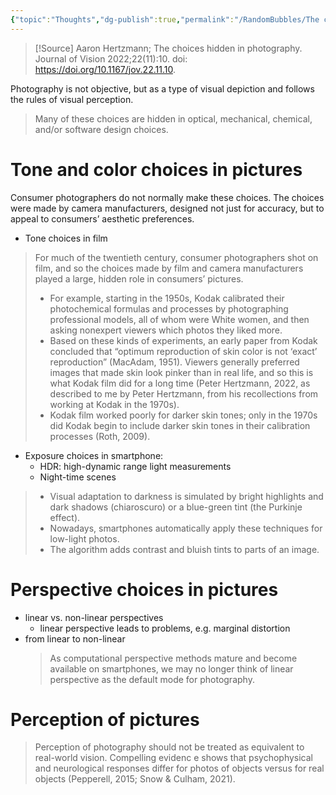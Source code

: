 ```yaml
---
{"topic":"Thoughts","dg-publish":true,"permalink":"/RandomBubbles/The choices hidden in photography/","dgPassFrontmatter":true,"noteIcon":""}
---
```



> [!Source] 
> Aaron Hertzmann; The choices hidden in photography. Journal of Vision 2022;22(11):10. doi: https://doi.org/10.1167/jov.22.11.10.


Photography is not objective, but as a type of visual depiction and follows the rules of visual perception.
> Many of these choices are hidden in optical, mechanical, chemical, and/or software design choices.

# Tone and color choices in pictures

Consumer photographers do not normally make these choices. The choices were made by camera manufacturers, designed not just for accuracy, but to appeal to consumers’ aesthetic preferences. 
- Tone choices in film
> For much of the twentieth century, consumer photographers shot on film, and so the choices made by film and camera manufacturers played a large, hidden role in consumers’ pictures.  
> - For example, starting in the 1950s, Kodak calibrated their photochemical formulas and processes by photographing professional models, all of whom were White women, and then asking nonexpert viewers which photos they liked more. 
> - Based on these kinds of experiments, an early paper from Kodak concluded that “optimum reproduction of skin color is not ‘exact’ reproduction” (MacAdam, 1951). Viewers generally preferred images that made skin look pinker than in real life, and so this is what Kodak film did for a long time (Peter Hertzmann, 2022, as described to me by Peter Hertzmann, from his recollections from working at Kodak in the 1970s). 
> - Kodak film worked poorly for darker skin tones; only in the 1970s did Kodak begin to include darker skin tones in their calibration processes (Roth, 2009).

- Exposure choices in smartphone: 
	- HDR: high-dynamic range light measurements
	- Night-time scenes
> - Visual adaptation to darkness is simulated by bright highlights and dark shadows (chiaroscuro) or a blue-green tint (the Purkinje effect).
> - Nowadays, smartphones automatically apply these techniques for low-light photos. 
> - The algorithm adds contrast and bluish tints to parts of an image.

# Perspective choices in pictures
- linear vs. non-linear perspectives
	- linear perspective leads to problems, e.g. marginal distortion
- from linear to non-linear
	> As computational perspective methods mature and become available on smartphones, we may no longer think of linear perspective as the default mode for photography. 

# Perception of pictures
> Perception of photography should not be treated as equivalent to real-world vision. 
> Compelling evidenc
> e shows that psychophysical and neurological responses differ for photos of objects versus for real objects (Pepperell, 2015; Snow & Culham, 2021).


